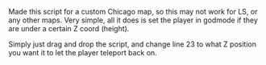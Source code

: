 Made this script for a custom Chicago map, so this may not work for LS, or any other maps. Very simple, all it does is set the player in godmode if they are under a certain Z coord (height).


Simply just drag and drop the script, and change line 23 to what Z position you want it to let the player teleport back on.

